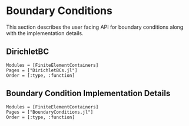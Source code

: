 # Boundary Conditions
This section describes the user facing API for boundary conditions
along with the implementation details.

## DirichletBC
```@autodocs
Modules = [FiniteElementContainers]
Pages = ["DirichletBCs.jl"]
Order = [:type, :function]
```

## Boundary Condition Implementation Details
```@autodocs
Modules = [FiniteElementContainers]
Pages = ["BoundaryConditions.jl"]
Order = [:type, :function]
```
